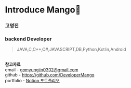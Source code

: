 <!--### Hi there 👋


**DeveloperMango/DeveloperMango** is a ✨ _special_ ✨ repository because its `README.md` (this file) appears on your GitHub profile.

Here are some ideas to get you started:

- 🔭 I’m currently working on ...
- 🌱 I’m currently learning ...
- 👯 I’m looking to collaborate on ...
- 🤔 I’m looking for help with ...
- 💬 Ask me about ...
- 📫 How to reach me: ...
- 😄 Pronouns: ...
- ⚡ Fun fact: ...
-->

# Introduce Mango👋
### 고명진
### backend Developer 
> JAVA,C,C++,C#,JAVASCRIPT,DB,Python,Kotlin,Android


<br>**참고자료**  
email - gomyungjin0302@gmail.com  
github - https://github.com/DeveloperMango  
portfolio - [Notion 포트폴리오](개발예정)  


